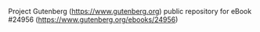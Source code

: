 Project Gutenberg (https://www.gutenberg.org) public repository for eBook #24956 (https://www.gutenberg.org/ebooks/24956)

